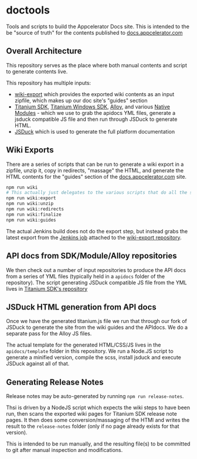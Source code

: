 # doctools

Tools and scripts to build the Appcelerator Docs site. This  is intended to the be "source of truth" for the contents published to [docs.appcelerator.com](https://docs.appcelerator.com)

## Overall Architecture
 This repository serves as the place where both manual contents and script to generate contents live.

 This repository has multiple inputs:
 - [wiki-export](https://github.com/appcelerator/wiki-export) which provides the exported wiki contents as an input zipfile, which makes up our doc site's "guides" section
 - [Titanium SDK](https://github.com/appcelerator/titanium_mobile), [Titanium Windows SDK](https://github.com/appcelerator/titanium_mobile_windows), [Alloy](https://github.com/appcelerator/alloy), and various [Native Modules](https://github.com/appcelerator-modules) - which we use to grab the apidocs YML files, generate a jsduck compatible JS file and then run through JSDuck to generate HTML.
 - [JSDuck](https://github.com/appcelerator/jsduck/tree/sgtcoolguy) which is used to generate the full platform documentation

## Wiki Exports
There are a series of scripts that can be run to generate a wiki export in a zipfile,
unzip it, copy in redirects, "massage" the HTML, and generate the HTML contents for the 
"guides" section of the [docs.appcelerator.com](https://docs.appcelerator.com) site.

```sh
npm run wiki
# This actually just delegates to the various scripts that do all the steps:
npm run wiki:export
npm run wiki:unzip
npm run wiki:redirects
npm run wiki:finalize
npm run wiki:guides
```

The actual Jenkins build does not do the export step, but instead grabs the latest export from the [Jenkins job](https://jenkins.appcelerator.org/job/docs/job/wiki-export/job/master/) attached to the [wiki-export repository](https://github.com/appcelerator/wiki-export).

## API docs from SDK/Module/Alloy repositories
We then check out a number of input repositories to produce the API docs from a series of YML files (typically held in a `apidocs` folder of the repository). The script generating JSDuck compatible JS file from the YML lives in [Titanium SDK's repository](https://github.com/appcelerator/titanium_mobile/blob/master/apidoc/docgen.js)

## JSDuck HTML generation from API docs
Once we have the generated titanium.js file we run that through our fork of JSDuck to generate the site from the wiki guides and the APIdocs. We do a separate pass for the Alloy JS files.

The actual template for the generated HTML/CSS/JS lives in the `apidocs/template` folder in this repository. We run a Node.JS script to generate a minified version, compile the scss, install jsduck and execute JSDuck against all of that.

## Generating Release Notes

Release notes may be auto-generated by running `npm run release-notes`.

Thsi is driven by a NodeJS script which expects the wiki steps to have been run, then scans the exported wiki pages for Titanium SDK release note pages. It then does some conversion/massaging of the HTMl and writes the result to the `release-notes` folder (only if no page already exists for that version).

This is intended to be run manually, and the resulting file(s) to be committed to git after manual inspection and modifications.
